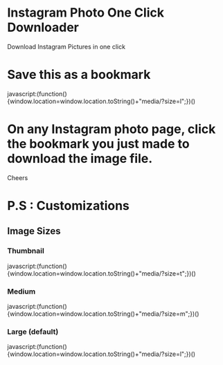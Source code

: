 # Instagram Photo One Click Downloader
Download Instagram Pictures in one click

# Save this as a bookmark
  javascript:(function() {window.location=window.location.toString()+"media/?size=l";})()

# On any Instagram photo page, click the bookmark you just made to download the image file.

Cheers


# P.S : Customizations
## Image Sizes
### Thumbnail
  javascript:(function() {window.location=window.location.toString()+"media/?size=t";})()

### Medium
  javascript:(function() {window.location=window.location.toString()+"media/?size=m";})()

### Large (default)
  javascript:(function() {window.location=window.location.toString()+"media/?size=l";})()
